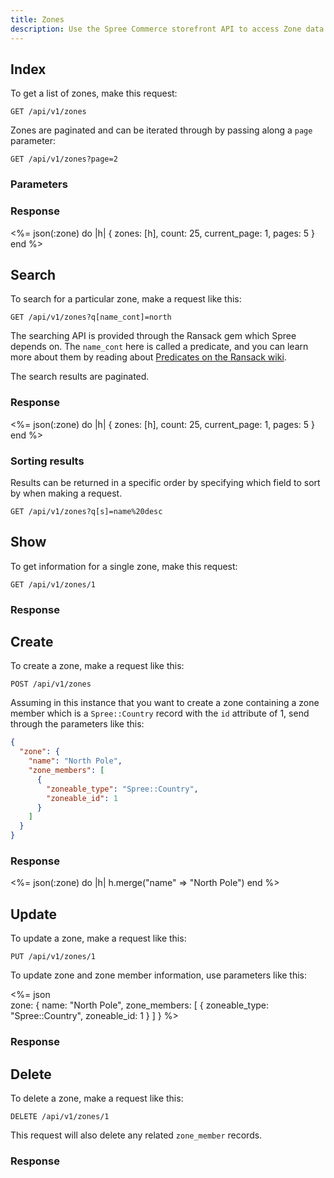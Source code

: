 ```yaml
---
title: Zones
description: Use the Spree Commerce storefront API to access Zone data.
---
```


## Index

To get a list of zones, make this request:

```text
GET /api/v1/zones
```

Zones are paginated and can be iterated through by passing along a `page` parameter:

```text
GET /api/v1/zones?page=2
```

### Parameters

<params params='[
  {
    "name": "page",
    "description": "The page number of zone to display."
  }, {
    "name": "per_page",
    "description": "The number of zones to return per page"
  }
]'></params>

### Response

<status code="200"></status>
<%= json(:zone) do |h|
{ zones: [h],
  count: 25,
  current_page: 1,
  pages: 5 }
end %>

## Search

To search for a particular zone, make a request like this:

```text
GET /api/v1/zones?q[name_cont]=north
```

The searching API is provided through the Ransack gem which Spree depends on. The `name_cont` here is called a predicate, and you can learn more about them by reading about [Predicates on the Ransack wiki](https://github.com/ernie/ransack/wiki/Basic-Searching).

The search results are paginated.

### Response

<status code="200"></status>
<%= json(:zone) do |h|
 { zones: [h],
   count: 25,
   current_page: 1,
   pages: 5 }
end %>

### Sorting results

Results can be returned in a specific order by specifying which field to sort by when making a request.

```text
GET /api/v1/zones?q[s]=name%20desc
```

## Show

To get information for a single zone, make this request:

```text
GET /api/v1/zones/1
```

### Response

<status code="200"></status>
<json sample="zone"></json>

## Create

<alert type="admin_only" kind="danger"></alert>

To create a zone, make a request like this:

```text
POST /api/v1/zones
```

Assuming in this instance that you want to create a zone containing
a zone member which is a `Spree::Country` record with the `id` attribute of 1, send through the parameters like this:

```json
{
  "zone": {
    "name": "North Pole",
    "zone_members": [
      {
        "zoneable_type": "Spree::Country",
        "zoneable_id": 1
      }
    ]
  }
}
```

### Response

<status code="201"></status>
<%= json(:zone) do |h|
  h.merge("name" => "North Pole")
end %>

## Update

<alert type="admin_only" kind="danger"></alert>

To update a zone, make a request like this:

```text
PUT /api/v1/zones/1
```

To update zone and zone member information, use parameters like this:

<%= json \
  zone: {
    name: "North Pole",
    zone_members: [
      {
        zoneable_type: "Spree::Country",
        zoneable_id: 1
      }
    ]
  } %>

### Response

<status code="200"></status>
<json sample="zone"></json>

## Delete

<alert type="admin_only" kind="danger"></alert>

To delete a zone, make a request like this:

```text
DELETE /api/v1/zones/1
```

This request will also delete any related `zone_member` records.

### Response

<status code="204"></status>
